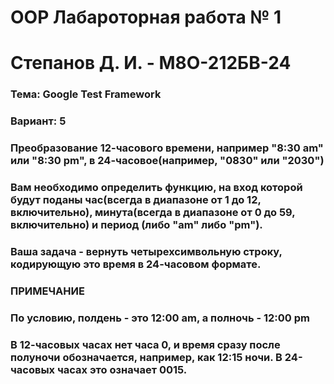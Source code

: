 # OOP Лабароторная работа № 1
# Степанов Д. И. - М8О-212БВ-24
### Тема: Google Test Framework
### Вариант: 5
### Преобразование 12-часового времени, например "8:30 am" или "8:30 pm", в 24-часовое(например, "0830" или "2030")
### Вам необходимо определить функцию, на вход которой будут поданы час(всегда в диапазоне от 1 до 12, включительно), минута(всегда в диапазоне от 0 до 59, включительно) и период (либо "am" либо "pm").
### Ваша задача - вернуть четырехсимвольную строку, кодирующую это время в 24-часовом формате.
### ПРИМЕЧАНИЕ
### По условию, полдень - это 12:00 am, а полночь - 12:00 pm
### В 12-часовых часах нет часа 0, и время сразу после полуночи обозначается, например, как 12:15 ночи. В 24-часовых часах это означает 0015.


